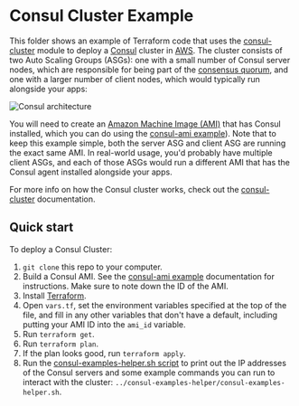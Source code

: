 # Consul Cluster Example

This folder shows an example of Terraform code that uses the [consul-cluster](https://github.com/hashicorp/terraform-aws-consul/tree/master/modules/consul-cluster) module to deploy 
a [Consul](https://www.consul.io/) cluster in [AWS](https://aws.amazon.com/). The cluster consists of two Auto Scaling
Groups (ASGs): one with a small number of Consul server nodes, which are responsible for being part of the [consensus 
quorum](https://www.consul.io/docs/internals/consensus.html), and one with a larger number of client nodes, which 
would typically run alongside your apps:

![Consul architecture](https://github.com/hashicorp/terraform-aws-consul/tree/master/_docs/architecture.png)

You will need to create an [Amazon Machine Image (AMI)](http://docs.aws.amazon.com/AWSEC2/latest/UserGuide/AMIs.html) 
that has Consul installed, which you can do using the [consul-ami example](https://github.com/hashicorp/terraform-aws-consul/tree/master/examples/consul-ami)). Note that to keep 
this example simple, both the server ASG and client ASG are running the exact same AMI. In real-world usage, you'd 
probably have multiple client ASGs, and each of those ASGs would run a different AMI that has the Consul agent 
installed alongside your apps.

For more info on how the Consul cluster works, check out the [consul-cluster](https://github.com/hashicorp/terraform-aws-consul/tree/master/modules/consul-cluster) documentation.



## Quick start

To deploy a Consul Cluster:

1. `git clone` this repo to your computer.
1. Build a Consul AMI. See the [consul-ami example](https://github.com/hashicorp/terraform-aws-consul/tree/master/examples/consul-ami) documentation for instructions. Make sure to
   note down the ID of the AMI.
1. Install [Terraform](https://www.terraform.io/).
1. Open `vars.tf`, set the environment variables specified at the top of the file, and fill in any other variables that
   don't have a default, including putting your AMI ID into the `ami_id` variable.
1. Run `terraform get`.
1. Run `terraform plan`.
1. If the plan looks good, run `terraform apply`.
1. Run the [consul-examples-helper.sh script](https://github.com/hashicorp/terraform-aws-consul/tree/master/examples/consul-examples-helper/consul-examples-helper.sh) to 
   print out the IP addresses of the Consul servers and some example commands you can run to interact with the cluster:
   `../consul-examples-helper/consul-examples-helper.sh`.

